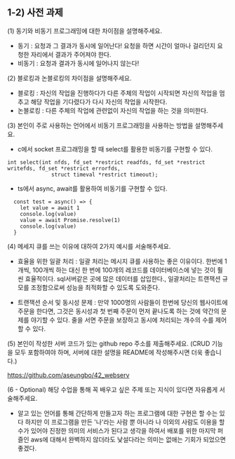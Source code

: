 
## 1-2) 사전 과제

(1) 동기와 비동기 프로그래밍에 대한 차이점을 설명해주세요.
- 동기 : 요청과 그 결과가 동시에 일어난다! 요청을 하면 시간이 얼마나 걸리던지 요청한 자리에서 결과가 주어져야 한다.
- 비동기 : 요청과 결과가 동시에 일어나지 않는다!

(2) 블로킹과 논블로킹의 차이점을 설명해주세요.
- 블로킹 : 자신의 작업을 진행하다가 다른 주체의 작업이 시작되면 자신의 작업을 멈추고 해당 작업을 기다렸다가 다시 자신의 작업을 시작한다.
- 논블로킹 : 다른 주체의 작업에 관련없이 자신의 작업을 하는 것을 의미한다.

(3) 본인이 주로 사용하는 언어에서 비동기 프로그래밍을 사용하는 방법을 설명해주세요.
- c에서 socket 프로그래밍을 할 때 select를 활용한 비동기를 구현할 수 있다.

```
int select(int nfds, fd_set *restrict readfds, fd_set *restrict writefds, fd_set *restrict errorfds,
              struct timeval *restrict timeout);
```

- ts에서 async, await를 활용하여 비동기를 구현할 수 있다.

```
  const test = async() => {
    let value = await 1
    console.log(value)
    value = await Promise.resolve(1)
    console.log(value)
  }
```

(4) 메세지 큐를 쓰는 이유에 대하여 2가지 예시를 서술해주세요.
- 효율을 위한 일괄 처리 : 일괄 처리는 메시지 큐를 사용하는 좋은 이유이다. 한번에 1개씩, 100개씩 하는 대신 한 번에 100개의 레코드를 데이터베이스에 넣는 것이 훨씬 효율적이다. sql서버같은 곳에 많은 데이터를 삽입한다., 일괄처리는 트랜잭션 규모를 조정함으로써 성능을 최적화할 수 있도록 도와준다.

- 트랜잭션 순서 및 동시성 문제 : 만약 1000명의 사람들이 한번에 당신의 웹사이트에 주문을 한다면, 그것은 동시성과 첫 번째 주문이 먼저 끝나도록 하는 것에 약간의 문제를 야기할 수 있다. 줄을 서면 주문을 보장하고 동시에 처리되는 개수의 수를 제어할 수 있다.

(5) 본인이 작성한 서버 코드가 있는 github repo 주소를 제출해주세요. (CRUD 기능을 모두 포함하여야 하며, 서버에 대한 설명을 README에 작성해주시면 더욱 좋습니다.) 

https://github.com/aseungbo/42_webserv



(6 - Optional) 해당 수업을 통해 꼭 배우고 싶은 주제 또는 지식이 있다면 자유롭게 서술해주세요.
- 알고 있는 언어를 통해 간단하게 만들고자 하는 프로그램에 대한 구현은 할 수는 있다 하지만 이 프로그램을 만든 '나'라는 사람 뿐 아니라 나 이외의 사람도 이용을 할 수가 있어야 진정한 의미의 서비스가 된다고 생각을 하여서 배포를 위한 마지막 퍼즐인 aws에 대해서 완벽하지 않더라도 낯설다라는 의미는 없애는 기회가 되었으면 좋겠다.

